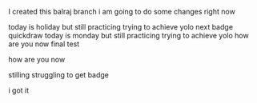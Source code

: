 I created this balraj branch
i am going to do some changes right  now

today is holiday but still practicing
trying to achieve yolo
next badge quickdraw
today is monday but still practicing
trying to achieve yolo
how are you now
final test

how are you now

stilling struggling to get badge

i got it

